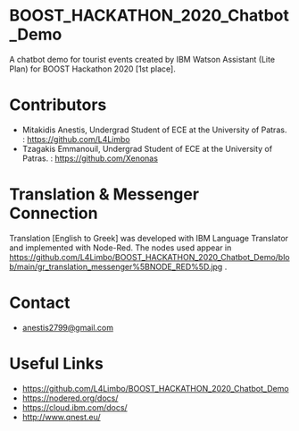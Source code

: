 # BOOST_HACKATHON_2020_Chatbot_Demo
A chatbot demo for tourist events created by IBM Watson Assistant (Lite Plan) for BOOST Hackathon 2020 [1st place].

# Contributors
* Mitakidis Anestis, Undergrad Student of ECE at the University of Patras. : https://github.com/L4Limbo
* Tzagakis Emmanouil, Undergrad Student of ECE at the University of Patras. : https://github.com/Xenonas

# Translation & Messenger Connection
Translation [English to Greek] was developed with IBM Language Translator and implemented with Node-Red. The nodes used appear in https://github.com/L4Limbo/BOOST_HACKATHON_2020_Chatbot_Demo/blob/main/gr_translation_messenger%5BNODE_RED%5D.jpg .

# Contact
* anestis2799@gmail.com

# Useful Links
* https://github.com/L4Limbo/BOOST_HACKATHON_2020_Chatbot_Demo
* https://nodered.org/docs/
* https://cloud.ibm.com/docs/
* http://www.qnest.eu/
